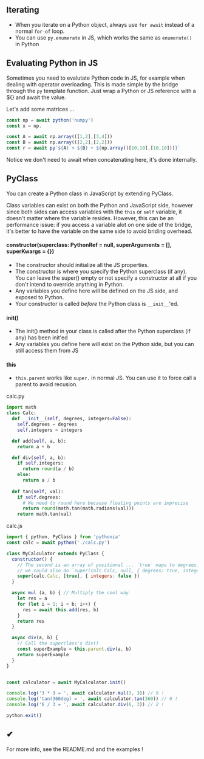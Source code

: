 ## Iterating

* When you iterate on a Python object, always use `for await` instead of a normal `for-of` loop.
* You can use `py.enumerate` in JS, which works the same as `enumerate()` in Python

## Evaluating Python in JS

Sometimes you need to evalutate Python code in JS, for example when dealing with operator overloading.
This is made simple by the bridge through the `py` template function. Just wrap a Python or JS reference
with a ${} and await the value.

Let's add some matrices ...

```js
const np = await python('numpy')
const x = np.

const A = await np.array(([1,2],[3,4]))
const B = await np.array(([2,2],[2,2]))
const r = await py`${A} + ${B} + ${np.array(([10,10],[10,10]))}`
```

Notice we don't need to await when concatenating here, it's done internally.

## PyClass


You can create a Python class in JavaScript by extending PyClass.

Class variables can exist on both the Python and JavaScript side, however since both sides can access 
variables with the `this` or `self` variable, it doesn't matter where the variable resides. 
However, this can be an performance issue: if you access a variable alot on one side of the bridge,
it's better to have the variable on the same side to avoid briding overhead.


#### constructor(superclass: PythonRef = null, superArguments = [], superKwargs = {})

* The constructor should initialize all the JS properties.
* The constructor is where you specify the Python superclass (if any). You can leave the super() empty or not specify a constructor at all if you don't intend to override anything in Python.
* Any variables you define here will be defined on the JS side, and exposed to Python.
* Your constructor is called *before* the Python class is `__init__`'ed.

#### init()

* The init() method in your class is called after the Python superclass (if any) has been init'ed
* Any variables you define here will exist on the Python side, but you can still access them from JS

#### this

* `this.parent` works like `super.` in normal JS. You can use it to force call a parent to avoid recusion.

calc.py
```py
import math
class Calc:
  def __init__(self, degrees, integers=False):
    self.degrees = degrees
    self.integers = integers

  def add(self, a, b):
    return a + b

  def div(self, a, b):
    if self.integers:
      return round(a / b)
    else:
      return a / b
    
  def tan(self, val):
    if self.degrees:
      # We need to round here because floating points are imprecise
      return round(math.tan(math.radians(val)))
    return math.tan(val)
```

calc.js
```js
import { python, PyClass } from 'pythonia'
const calc = await python('./calc.py')

class MyCalculator extends PyClass {
  constructor() {
    // The second is an array of positional ... `true` maps to degrees. A third arg allows us to specify named arguments.
    // we could also do `super(calc.Calc, null, { degrees: true, integers: false })`
    super(calc.Calc, [true], { integers: false })
  }

  async mul (a, b) { // Multiply the cool way
    let res = a
    for (let i = 1; i < b; i++) {
      res = await this.add(res, b)
    }
    return res
  }

  async div(a, b) {
    // Call the superclass's div()
    const superExample = this.parent.div(a, b)
    return superExample
  }
}


const calculator = await MyCalculator.init()

console.log('3 * 3 = ', await calculator.mul(3, 3)) // 9 !
console.log('tan(360deg) = ', await calculator.tan(360)) // 0 !
console.log('6 / 3 = ', await calculator.div(6, 3)) // 2 !

python.exit()
```



## ✔

For more info, see the README.md and the examples !